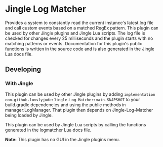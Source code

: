 # Jingle Log Matcher

Provides a system to constantly read the current instance's latest.log file and call custom events based on a matched 
RegEx pattern. This plugin can be used by other Jingle plugins and Jingle Lua scripts. The log file is checked for 
changes every 25 milliseconds and the plugin starts with no matching patterns or events. Documentation for this 
plugin's public functions is written in the source code and is also generated in the Jingle Lua docs file.

## Developing

### With Jingle
This plugin can be used by other Jingle plugins by adding 
`implementation com.github.luvvlyjude:Jingle-Log-Matcher:main-SNAPSHOT` to your build.gradle dependencies and using the
public methods in manager:LogManager. That plugin then depends on Jingle-Log-Matcher being loaded by Jingle.

This plugin can be used by Jingle Lua scripts by calling the functions generated in the logmatcher Lua docs file.

**Note:** This plugin has no GUI in the Jingle plugins menu.
